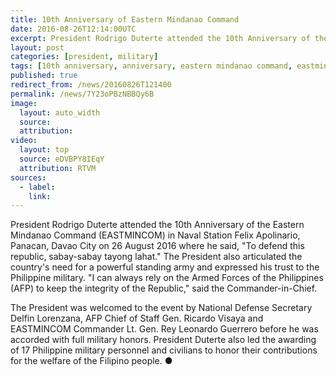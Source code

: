 ```yaml
---
title: 10th Anniversary of Eastern Mindanao Command
date: 2016-08-26T12:14:00UTC
excerpt: President Rodrigo Duterte attended the 10th Anniversary of the Eastern Mindanao Command (EASTMINCOM) in Naval Station Felix Apolinario, Panacan, Davao City on 26 August 2016.
layout: post
categories: [president, military]
tags: [10th anniversary, anniversary, eastern mindanao command, eastmincom, military, afp]
published: true
redirect_from: /news/20160826T121400
permalink: /news/7Y23oPBzNBBQy6B
image:
  layout: auto_width
  source: 
  attribution: 
video:
  layout: top
  source: eDVBPY8IEqY
  attribution: RTVM
sources:
  - label:
    link:
---
```


President Rodrigo Duterte attended the 10th Anniversary of the Eastern Mindanao Command (EASTMINCOM) in Naval Station Felix Apolinario, Panacan, Davao City on 26 August 2016 where he said, "To defend this republic, sabay-sabay tayong lahat." The President also articulated the country's need for a powerful standing army and expressed his trust to the Philippine military. "I can always rely on the Armed Forces of the Philippines (AFP) to keep the integrity of the Republic," said the Commander-in-Chief.

The President was welcomed to the event by National Defense Secretary Delfin Lorenzana, AFP Chief of Staff Gen. Ricardo Visaya and EASTMINCOM Commander Lt. Gen. Rey Leonardo Guerrero before he was accorded with full military honors.
President Duterte also led the awarding of 17 Philippine military personnel and civilians to honor their contributions for the welfare of the Filipino people.
&#x25cf;


